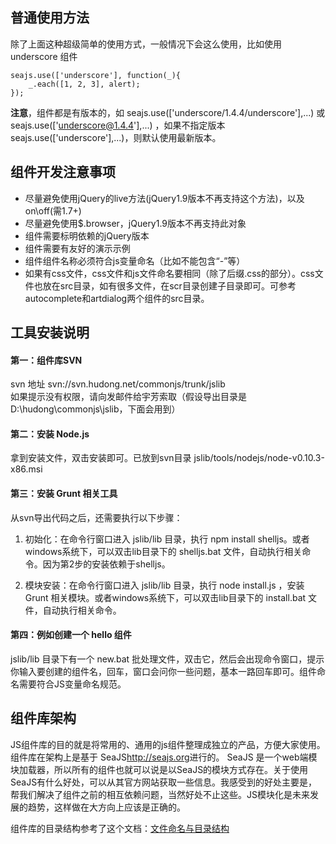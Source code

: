 <a name="usage2"></a>
## 普通使用方法

除了上面这种超级简单的使用方式，一般情况下会这么使用，比如使用 underscore 组件

	seajs.use(['underscore'], function(_){
		_.each([1, 2, 3], alert);
	});
	
**注意**，组件都是有版本的，如 seajs.use(['underscore/1.4.4/underscore'],...) 或 seajs.use(['underscore@1.4.4'],...) ，如果不指定版本seajs.use(['underscore'],...)，则默认使用最新版本。

<a name="usage3"></a>
## 组件开发注意事项

+ 尽量避免使用jQuery的live方法(jQuery1.9版本不再支持这个方法)，以及on\off(需1.7+)
+ 尽量避免使用$.browser，jQuery1.9版本不再支持此对象
+ 组件需要标明依赖的jQuery版本
+ 组件需要有友好的演示示例
+ 组件组件名称必须符合js变量命名（比如不能包含“-”等）
+ 如果有css文件，css文件和js文件命名要相同（除了后缀.css的部分）。css文件也放在src目录，如有很多文件，在scr目录创建子目录即可。可参考autocomplete和artdialog两个组件的src目录。


<a name="usage4"></a>
## 工具安装说明
 
#### 第一：组件库SVN
svn 地址 svn://svn.hudong.net/commonjs/trunk/jslib  
如果提示没有权限，请向发邮件给宇芳索取（假设导出目录是 D:\hudong\commonjs\jslib，下面会用到）
 
#### 第二：安装 Node.js
拿到安装文件，双击安装即可。已放到svn目录 jslib/tools/nodejs/node-v0.10.3-x86.msi
 
#### 第三：安装 Grunt 相关工具

从svn导出代码之后，还需要执行以下步骤：

1. 初始化：在命令行窗口进入 jslib/lib 目录，执行 npm install shelljs。或者windows系统下，可以双击lib目录下的 shelljs.bat 文件，自动执行相关命令。因为第2步的安装依赖于shelljs。

2. 模块安装：在命令行窗口进入 jslib/lib 目录，执行 node install.js ，安装 Grunt 相关模块。或者windows系统下，可以双击lib目录下的 install.bat 文件，自动执行相关命令。

 
#### 第四：例如创建一个 hello 组件
jslib/lib 目录下有一个 new.bat 批处理文件，双击它，然后会出现命令窗口，提示你输入要创建的组件名，回车，窗口会问你一些问题，基本一路回车即可。组件命名需要符合JS变量命名规范。


<a name="usage5"></a>
## 组件库架构
JS组件库的目的就是将常用的、通用的js组件整理成独立的产品，方便大家使用。组件库在架构上是基于 SeaJS<http://seajs.org>进行的。 SeaJS 是一个web端模块加载器，所以所有的组件也就可以说是以SeaJS的模块方式存在。关于使用SeaJS有什么好处，可以从其官方网站获取一些信息。我感受到的好处主要是，帮我们解决了组件之前的相互依赖问题，当然好处不止这些。JS模块化是未来发展的趋势，这样做在大方向上应该是正确的。

组件库的目录结构参考了这个文档：[文件命名与目录结构](https://github.com/aralejs/aralejs.org/wiki/%E6%96%87%E4%BB%B6%E5%91%BD%E5%90%8D%E4%B8%8E%E7%9B%AE%E5%BD%95%E7%BB%93%E6%9E%84)